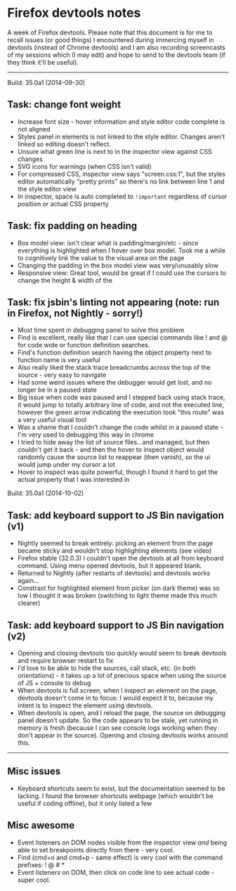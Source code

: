 # Firefox devtools notes

A week of Firefox devtools. Please note that this document is for me to recall issues (or good things) I encountered during immercing myself in devtools (instead of Chrome devtools) and I am also recording screencasts of my sessions which (I may edit) and hope to send to the devtools team (if they think it'll be useful).

---

Build: 35.0a1 (2014-09-30)

## Task: change font weight

- Increase font size - hover information and style editor code complete is not aligned
- Styles panel in elements is not linked to the style editor. Changes aren't linked so editing doesn't reflect.
- Unsure what green line is next to in the inspector view against CSS changes
- SVG icons for warnings (when CSS isn't valid)
- For compressed CSS, inspector view says "screen.css:1", but the styles editor automatically "pretty prints" so there's no link between line 1 and the style editor view
- In inspector, space is auto completed to `!important` regardless of cursor position *or* actual CSS property

## Task: fix padding on heading

- Box model view: isn't clear what is padding/margin/etc - since everything is highlighted when I hover over box model. Took me a while to cognitively link the value to the visual area on the page
- Changing the padding in the box model view was very/unusably slow
- Responsive view: Great tool, would be great if I could use the cursors to change the height & width of the

## Task: fix jsbin's linting not appearing (note: run in Firefox, not Nightly - sorry!)

- Most time spent in debugging panel to solve this problem
- Find is excellent, really like that I can use special commands like ! and @ for code wide or function definition searches.
- Find's function definition search having the object property next to function name is very useful
- Also really liked the stack trace breadcrumbs across the top of the source - very easy to navigate
- Had some weird issues where the debugger would get lost, and no longer be in a paused state
- Big issue when code was paused and I stepped back using stack trace, it would jump to totally arbitrary line of code, and not the executed line, however the green arrow indicating the execution took "this route" was a very useful visual tool
- Was a shame that I couldn't change the code whilst in a paused state - I'm very used to debugging this way in chrome
- I tried to hide away the list of source files…and managed, but then couldn't get it back - and then the hover to inspect object would randomly cause the source list to reappear (then vanish), so the ui would jump under my cursor a lot
- Hover to inspect was quite powerful, though I found it hard to get the actual property that I was interested in

Build: 35.0a1 (2014-10-02)

## Task: add keyboard support to JS Bin navigation (v1)

- Nightly seemed to break entirely: picking an element from the page became sticky and wouldn't stop highlighting elements (see video)
- Firefox stable (32.0.3) I couldn't open the devtools at all from keyboard command. Using menu opened devtools, but it appeared blank.
- Returned to Nightly (after restarts of devtools) and devtools works again...
- Constrast for highlighted element from picker (on dark theme) was so low I thought it was broken (switching to light theme made this much clearer)

## Task: add keyboard support to JS Bin navigation (v2)

- Opening and closing devtools too quickly would seem to break devtools and require browser restart to fix
- I'd love to be able to hide the sources, call stack, etc. (in both orientations) - it takes up a lot of precious space when using the source of JS + console to debug
- When devtools is full screen, when I inspect an element on the page, devtools doesn't come in to focus: I would expect it to, because my intent is to inspect the element using devtools.
- When devtools is open, and I reload the page, the source on debugging panel doesn't update. So the code appears to be stale, yet running in memory is fresh (because I can see console.logs working when they don't appear in the source). Opening and closing devtools works around this.


---

## Misc issues

- Keyboard shortcuts seem to exist, but the documentation seemed to be lacking. I found the browser shortcuts webpage (which wouldn't be useful if coding offline), but it only listed a few

## Misc awesome

- Event listeners on DOM nodes visible from the inspector view *and* being able to set breakpoints directly from there - very cool.
- Find (cmd+o and cmd+p - same effect) is very cool with the command prefixes: ! @ # *
- Event listeners on DOM, then click on code line to see actual code - super cool.